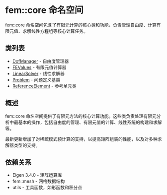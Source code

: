# fem::core 命名空间

fem::core 命名空间包含了有限元计算的核心类和功能，负责管理自由度、计算有限元值、求解线性方程组等核心计算任务。

## 类列表

- [DofManager](classes/DofManager.md) - 自由度管理器
- [FEValues](classes/FEValues.md) - 有限元值计算器
- [LinearSolver](classes/LinearSolver.md) - 线性求解器
- [Problem](classes/Problem.md) - 问题定义基类
- [ReferenceElement](classes/ReferenceElement.md) - 参考单元类

## 概述

fem::core 命名空间提供了有限元方法的核心计算功能。这些类负责处理有限元分析中最基本的操作，包括自由度的管理、有限元值的计算、线性系统的构建和求解等。

最新更新增加了对稀疏模式预计算的支持，以提高矩阵组装的性能，以及对多种求解器类型的支持。

## 依赖关系

- Eigen 3.4.0 - 矩阵运算库
- fem::mesh - 网格数据结构
- utils - 工具函数，如形函数和积分点